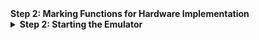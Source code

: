 <summary><strong>Step 2: Marking Functions for Hardware Implementation</strong></summary>

<details>
<summary><strong>Step 2: Starting the Emulator</strong></summary>

  1. From the menu select **Xilinx > Start/Stop Emulator**.  
  2. The Emulation dialog box appears. Select the appropriate Project and Configuration.  

  3. Select whether or not you want to show the waveform. Showing the waveform initiates a Vivado tools session with the simulation window open where you can view the waveform of the different signals within your design. Not showing the waveform results in faster emulation. Check the **Show the Waveform** option.  
  4. Click **Start**. This is equivalent to turning a board on.  
  5. Add the signals that need to be viewed in the Waveform viewer. This can be done by selecting the appropriate functions in the **Scope** window in Vivado, right-clicking and selecting **Add to Wave Window**. The signals within that function are then added to the waveform viewer.  

  6. Click on the **Run All** or **Run for** button to start the programmable logic simulation after selecting your signals.  
    ![](home/chhun/Pictures/Screenshot from 2021-02-09 10-41-27.png)
    
    
</details>
